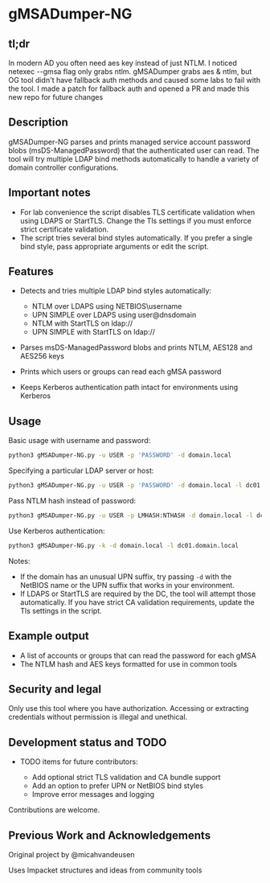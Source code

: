 # gMSADumper-NG

## tl;dr
In modern AD you often need aes key instead of just NTLM. I noticed netexec --gmsa flag only grabs ntlm. gMSADumper grabs aes & ntlm, but OG tool didn't have fallback auth methods and caused some labs to fail with the tool. I made a patch for fallback auth and opened a PR and made this new repo for future changes

## Description

gMSADumper-NG parses and prints managed service account password blobs (msDS-ManagedPassword) that the authenticated user can read. The tool will try multiple LDAP bind methods automatically to handle a variety of domain controller configurations.

## Important notes

* For lab convenience the script disables TLS certificate validation when using LDAPS or StartTLS. Change the Tls settings if you must enforce strict certificate validation.
* The script tries several bind styles automatically. If you prefer a single bind style, pass appropriate arguments or edit the script.

## Features

* Detects and tries multiple LDAP bind styles automatically:

  * NTLM over LDAPS using NETBIOS\username
  * UPN SIMPLE over LDAPS using user@dnsdomain
  * NTLM with StartTLS on ldap://
  * UPN SIMPLE with StartTLS on ldap://
* Parses msDS-ManagedPassword blobs and prints NTLM, AES128 and AES256 keys
* Prints which users or groups can read each gMSA password
* Keeps Kerberos authentication path intact for environments using Kerberos

## Usage

Basic usage with username and password:

```bash
python3 gMSADumper-NG.py -u USER -p 'PASSWORD' -d domain.local
```

Specifying a particular LDAP server or host:

```bash
python3 gMSADumper-NG.py -u USER -p 'PASSWORD' -d domain.local -l dc01.domain.local
```

Pass NTLM hash instead of password:

```bash
python3 gMSADumper-NG.py -u USER -p LMHASH:NTHASH -d domain.local -l dc01.domain.local
```

Use Kerberos authentication:

```bash
python3 gMSADumper-NG.py -k -d domain.local -l dc01.domain.local
```

Notes:

* If the domain has an unusual UPN suffix, try passing `-d` with the NetBIOS name or the UPN suffix that works in your environment.
* If LDAPS or StartTLS are required by the DC, the tool will attempt those automatically. If you have strict CA validation requirements, update the Tls settings in the script.

## Example output

* A list of accounts or groups that can read the password for each gMSA
* The NTLM hash and AES keys formatted for use in common tools

## Security and legal

Only use this tool where you have authorization. Accessing or extracting credentials without permission is illegal and unethical.

## Development status and TODO

* TODO items for future contributors:

  * Add optional strict TLS validation and CA bundle support
  * Add an option to prefer UPN or NetBIOS bind styles
  * Improve error messages and logging

Contributions are welcome.

## Previous Work and Acknowledgements
Original project by @micahvandeusen

Uses Impacket structures and ideas from community tools
